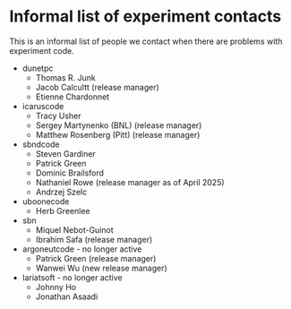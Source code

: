 # Informal list of experiment contacts

This is an informal list of people we contact when there are problems with experiment code.

-   dunetpc
    -   Thomas R. Junk
    -   Jacob Calcultt (release manager)
    -   Etienne Chardonnet
-   icaruscode
    -   Tracy Usher
    -   Sergey Martynenko (BNL) (release manager)
    -   Matthew Rosenberg (Pitt) (release manager)
-   sbndcode
    -   Steven Gardiner 
    -   Patrick Green 
    -   Dominic Brailsford
    -   Nathaniel Rowe (release manager as of April 2025)
    -   Andrzej Szelc
-   uboonecode
    -   Herb Greenlee
-   sbn
    -   Miquel Nebot-Guinot 
    -   Ibrahim Safa (release manager)
-   argoneutcode - no longer active
    -   Patrick Green (release manager)
    -   Wanwei Wu (new release manager)
-   lariatsoft - no longer active
    -   Johnny Ho
    -   Jonathan Asaadi

